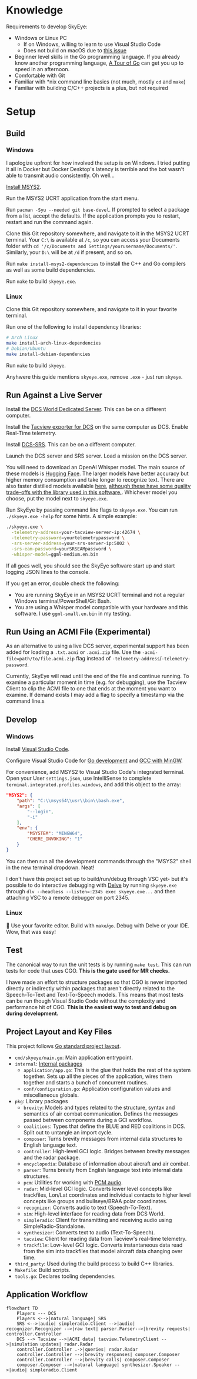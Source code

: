 # Knowledge

Requirements to develop SkyEye:

- Windows or Linux PC
  - If on Windows, willing to learn to use Visual Studio Code
  - Does not build on macOS due to [this issue](https://github.com/amitybell/piper/issues/1)
- Beginner level skills in the Go programming language. If you already know another programming language, [A Tour of Go](https://go.dev/tour) can get you up to speed in an afternoon.
- Comfortable with Git
- Familiar with *nix command line basics (not much, mostly `cd` and `make`)
- Familiar with building C/C++ projects is a plus, but not required

# Setup

## Build

### Windows

I apologize upfront for how involved the setup is on Windows. I tried putting it all in Docker but Docker Desktop's latency is terrible and the bot wasn't able to transmit audio consistently. Oh well...

[Install MSYS2](https://www.msys2.org/#installation).

Run the MSYS2 UCRT application from the start menu.

Run `pacman -Syu --needed git base-devel`. If prompted to select a package from a list, accept the defaults. If the application prompts you to restart, restart and run the command again.

Clone this Git repository somewhere, and navigate to it in the MSYS2 UCRT terminal. Your `C:\` is available at `/c`, so you can access your Documents folder with `cd '/c/Documents and Settings/yourusername/Documents/'`. Similarly, your `D:\` will be at `/d` if present, and so on.

Run `make install-msys2-dependencies` to install the C++ and Go compilers as well as some build dependencies.

Run `make` to build `skyeye.exe`.

### Linux

Clone this Git repository somewhere, and navigate to it in your favorite terminal.

Run one of the following to install dependency libraries:

```sh
# Arch Linux
make install-arch-linux-dependencies
# Debian/Ubuntu
make install-debian-dependencies
```

Run `make` to build `skyeye`.

Anyhwere this guide mentions `skyeye.exe`, remove `.exe` - just run `skyeye`.

## Run Against a Live Server

Install the [DCS World Dedicated Server](https://www.digitalcombatsimulator.com/en/downloads/world/server/). This can be on a different computer.

Install the [Tacview exporter for DCS](https://www.tacview.net/documentation/dcs/en/) on the same computer as DCS. Enable Real-Time telemetry.

Install [DCS-SRS](http://dcssimpleradio.com/). This can be on a different computer.

Launch the DCS server and SRS server. Load a mission on the DCS server.

You will need to download an OpenAI Whisper model. The main source of these models is [Hugging Face](https://huggingface.co/ggerganov/whisper.cpp/tree/main). The larger models have better accuracy but higher memory consumption and take longer to recognize text. There are also faster distilled models available [here](https://huggingface.co/distil-whisper/distil-medium.en#whispercpp), [although these have some quality trade-offs with the library used in this software.](https://github.com/ggerganov/whisper.cpp/tree/master/models#distilled-models). Whichever model you choose, put the model next to `skyeye.exe`.

Run SkyEye by passing command line flags to `skyeye.exe`. You can run `./skyeye.exe -help` for some hints. A simple example:

```sh
./skyeye.exe \
  -telemetry-address=your-tacview-server-ip:42674 \
  -telemetry-password=yourtelemetrypassword \
  -srs-server-address=your-srs-server-ip:5002 \
  -srs-eam-password=yourSRSEAMpassword \
  -whisper-model=ggml-medium.en.bin
```

If all goes well, you should see the SkyEye software start up and start logging JSON lines to the console.

If you get an error, double check the following:

- You are running SkyEye in an MSYS2 UCRT terminal and not a regular Windows terminal/PowerShell/Git Bash.
- You are using a Whisper model compatible with your hardware and this software. I use `ggml-small.en.bin` in my testing.

## Run Using an ACMI File (Experimental)

As an alternative to using a live DCS server, experimental support has been added for loading a `.txt.acmi` or `.acmi.zip` file. Use the `-acmi-file=path/to/file.acmi.zip` flag instead of `-telemetry-address`/`-telemetry-password`.

Currently, SkyEye will read until the end of the file and continue running. To examine a particular moment in time (e.g. for debugging), use the Tacview Client to clip the ACMI file to one that ends at the moment you want to examine. If demand exists I may add a flag to specify a timestamp via the command line.s

## Develop

### Windows

Install [Visual Studio Code](https://code.visualstudio.com/).

Configure Visual Studio Code for [Go development](https://learn.microsoft.com/en-us/azure/developer/go/configure-visual-studio-code) and [GCC with MinGW](https://code.visualstudio.com/docs/cpp/config-mingw).

For convenience, add MSYS2 to Visual Studio Code's integrated terminal. Open your User `settings.json`, use IntelliSense to complete `terminal.integrated.profiles.windows`, and add this object to the array:

```json
"MSYS2": {
    "path": "C:\\msys64\\usr\\bin\\bash.exe",
    "args": [
        "--login",
        "-i"
    ],
    "env": {
        "MSYSTEM": "MINGW64",
        "CHERE_INVOKING": "1"
    }
}
```

You can then run all the development commands through the "MSYS2" shell in the new terminal dropdown. Neat!

I don't have this project set up to build/run/debug through VSC yet- but it's possible to do interactive debugging with [Delve](https://github.com/go-delve/delve) by running `skyeye.exe` through `dlv --headless --listen=:2345 exec skyeye.exe...` and then attaching VSC to a remote debugger on port 2345.

### Linux

🐧 Use your favorite editor. Build with `make`/`go`. Debug with Delve or your IDE. Wow, that was easy!

## Test

The canonical way to run the unit tests is by running `make test`. This can run tests for code that uses CGO. **This is the gate used for MR checks.**

I have made an effort to structure packages so that CGO is never imported directly or indirectly within packages that aren't directly related to the Speech-To-Text and Text-To-Speech models. This means that most tests can be run though Visual Studio Code without the complexity and performance hit of CGO. **This is the easiest way to test and debug on during development.**

## Project Layout and Key Files

This project follows [Go standard project layout](https://github.com/golang-standards/project-layout).

- `cmd/skyeye/main.go`: Main application entrypoint.
- `internal`: [Internal packages](https://go.dev/doc/go1.4#internalpackages)
  - `application/app.go`: This is the glue that holds the rest of the system together. Sets up all the pieces of the application, wires them together and starts a bunch of concurrent routines.
  - `conf/configuration.go`: Application configuration values and miscellaneous globals.
- `pkg`: Library packages
  - `brevity`: Models and types related to the structure, syntax and semantics of air combat communication. Defines the messages passed between components during a GCI workflow.
  - `coalitions`: Types that define the BLUE and RED coalitions in DCS. Split out to untangle an import cycle.
  - `composer`: Turns brevity messages from internal data structures to English language text.
  - `controller`: High-level GCI logic. Bridges between brevity messages and the radar package.
  - `encyclopedia`: Database of information about aircraft and air combat.
  - `parser`: Turns brevity from English language text into internal data structures.
  - `pcm`: Utilities for working with [PCM audio](https://en.wikipedia.org/wiki/Pulse-code_modulation).
  - `radar`: Mid-level GCI logic. Converts lower level concepts like trackfiles, Lon/Lat coordinates and individual contacts to higher level concepts like groups and bullseye/BRAA polar coordinates.
  - `recognizer`: Converts audio to text (Speech-To-Text).
  - `sim`: High-level interface for reading data from DCS World.
  - `simpleradio`: Client for transmitting and receiving audio using SimpleRadio-Standalone.
  - `synthesizer`: Converts text to audio (Text-To-Speech).
  - `tacview`: Client for reading data from Tacview's real-time telemetry.
  - `trackfile`: Low-level GCI logic. Converts instantaneous data read from the sim into trackfiles that model aircraft data changing over time.
- `third_party`: Used during the build process to build C++ libraries.
- `Makefile`: Build scripts.
- `tools.go`: Declares tooling dependencies.

## Application Workflow

```mermaid
flowchart TD
    Players --- DCS
    Players <-->|natural language| SRS
    SRS <-->|audio| simpleradio.Client -->|audio| recognizer.Recognizer -->|raw text| parser.Parser-->|brevity requests| controller.Controller
    DCS --> Tacview -->|ACMI data| tacview.TelemetryClient -->|simulation updates| radar.Radar
    controller.Controller .->|queries| radar.Radar 
    controller.Controller -->|brevity responses| composer.Composer
    controller.Controller -->|brevity calls| composer.Composer
    composer.Composer -->|natural language| synthesizer.Speaker -->|audio| simpleradio.Client
```
